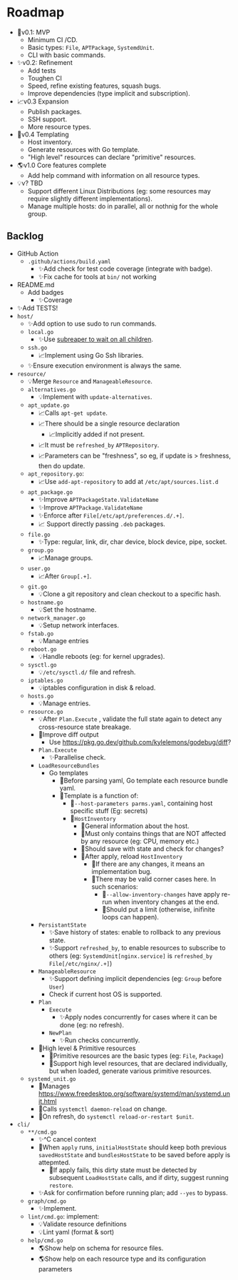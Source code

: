 # Roadmap

- 🧪v0.1: MVP
    - Minimum CI /CD.
    - Basic types: `File`, `APTPackage`, `SystemdUnit`.
    - CLI with basic commands.
- ✨v0.2: Refinement
    - Add tests
    - Toughen CI
    - Speed, refine existing features, squash bugs.
    - Improve dependencies (type implicit and subscription).
- 📈v0.3 Expansion
    - Publish packages.
    - SSH support.
    - More resource types.
- 📄v0.4 Templating
    - Host inventory.
    - Generate resources with Go template.
    - "High level" resources can declare "primitive" resources.
- 🌎v1.0 Core features complete
    - Add help command with information on all resource types.
- 💡v? TBD
    - Support different Linux Distributions (eg: some resources may require slightly different implementations).
    - Manage multiple hosts: do in parallel, all or nothnig for the whole group.

## Backlog

- GitHub Action
    - `.github/actions/build.yaml`
        - ✨Add check for test code coverage (integrate with badge).
        - ✨Fix cache for tools at `bin/` not working
- README.md
    - Add badges
      - ✨Coverage
- ✨Add TESTS!
- `host/`
    - ✨Add option to use sudo to run commands.
    - `local.go`
        - ✨Use [subreaper to wait on all children](https://github.com/fornellas/rrb/blob/main/runner/runner.go).
    - `ssh.go`
        - 📈Implement using Go Ssh libraries.
    - ✨Ensure execution environment is always the same.
- `resource/`
    - 💡Merge `Resource` and `ManageableResource`.
    - `alternatives.go`
        - 💡Implement with `update-alternatives`.
    - `apt_update.go`
        - 📈Calls `apt-get update`.
        - 📈There should be a single resource declaration
            - 📈Implicitly added if not present.
        - 📈It must be `refreshed_by` `APTRepository`.
        - 📈Parameters can be "freshness", so eg, if update is > freshness, then do update.
    - `apt_repository.go`:
        - 📈Use `add-apt-repository` to add at `/etc/apt/sources.list.d`
    - `apt_package.go`
        - ✨Improve `APTPackageState.ValidateName`
        - ✨Improve `APTPackage.ValidateName`
        - ✨Enforce after `File[/etc/apt/preferences.d/.+]`.
        - 📈 Support directly passing `.deb` packages.
    - `file.go`
        - ✨Type: regular, link, dir, char device, block device, pipe, socket.
    - `group.go`
        - 📈Manage groups.
    - `user.go`
        - 📈After `Group[.+]`.
    - `git.go`
        - 💡Clone a git repository and clean checkout to a specific hash.
    - `hostname.go`
        - 💡Set the hostname.
    - `network_manager.go`
        - 💡Setup network interfaces.
    - `fstab.go`
        - 💡Manage entries
    - `reboot.go`
        - 💡Handle reboots (eg: for kernel upgrades).
    - `sysctl.go`
        - 💡`/etc/sysctl.d/` file and refresh.
    - `iptables.go`
        - 💡iptables configuration in disk & reload.
    - `hosts.go`
        - 💡Manage entries.
    - `resource.go`
        - 💡After `Plan.Execute` , validate the full state again to detect any cross-resource state breakage.
        - 🧪Improve diff output
            - Use https://pkg.go.dev/github.com/kylelemons/godebug/diff?
        - `Plan.Execute`
            - ✨Parallelise check.
        - `LoadResourceBundles`
            - Go templates
                - 📄Before parsing yaml, Go template each resource bundle yaml.
                - 📄Template is a function of:
                    - 📄`--host-parameters parms.yaml`, containing host specific stuff (Eg: secrets)
                    - 📄`HostInventory`
                        - 📄General information about the host.
                        - 📄Must only contains things that are NOT affected by any resource (eg: CPU, memory etc.)
                        - 📄Should save with state and check for changes?
                        - 📄After apply, reload `HostInventory`
                            - 📄If there are any changes, it means an implementation bug.
                            - 📄There may be valid corner cases here. In such scenarios:
                                - 📄`--allow-inventory-changes` have apply re-run when inventory changes at the end.
                                - 📄Should put a limit (otherwise, inifinite loops can happen).
        - `PersistantState`
            - ✨Save history of states: enable to rollback to any previous state.
            - ✨Support `refreshed_by`, to enable resources to subscribe to others (eg: `SystemdUnit[nginx.service]` is `refreshed_by` `File[/etc/nginx/.+]`)
        - `ManageableResource`
            - ✨Support defining implicit dependencies (eg: `Group` before `User`)
            - Check if current host OS is supported.
        - `Plan`
            - `Execute`
                - ✨Apply nodes concurrently for cases where it can be done (eg: no refresh).
            - `NewPlan`
                - ✨Run checks concurrently.
        - 📄High level & Primitive resources
            - 📄Primitive resources are the basic types (eg: `File`, `Package`)
            - 📄Support high level resources, that are declared individually, but when loaded, generate various primitive resources.
    - `systemd_unit.go`
        - 🧪Manages https://www.freedesktop.org/software/systemd/man/systemd.unit.html
        - 🧪Calls `systemctl daemon-reload` on change.
        - 🧪On refresh, do `systemctl reload-or-restart $unit`.
- `cli/`
    - `**/cmd.go`
        - ✨^C cancel context
        - 🧪When `apply` runs, `initialHostState` should keep both previous `savedHostState` and `bundlesHostState` to be saved before apply is attepmted.
          - 🧪If apply fails, this dirty state must be detected by subsequent `LoadHostState` calls, and if dirty, suggest running `restore`.
        - ✨Ask for confirmation before running plan; add `--yes` to bypass.
    - `graph/cmd.go`
        - ✨Implement.
    - `lint/cmd.go`: implement:
        - 💡Validate resource definitions
        - 💡Lint yaml (format & sort)
    - `help/cmd.go`
        - 🌎Show help on schema for resource files.
        - 🌎Show help on each resource type and its configuration parameters